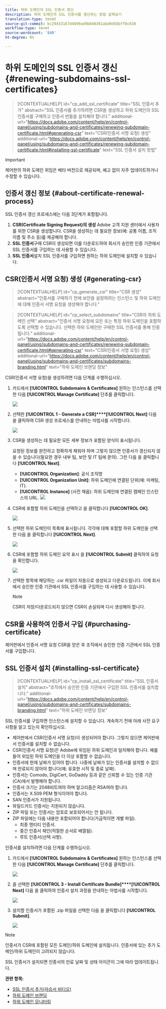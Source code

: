 ```yaml
---
title: 하위 도메인의 SSL 인증서 갱신
description: 하위 도메인의 SSL 인증서를 갱신하는 방법 살펴보기
translation-type: tm+mt
source-git-commit: bc29433167d4699ad9b840381abd0d5bbff8c630
workflow-type: tm+mt
source-wordcount: '840'
ht-degree: 0%

---
```



# 하위 도메인의 SSL 인증서 갱신 {#renewing-subdomains-ssl-certificates}

>[!CONTEXTUALHELP]
>id="cp_add_ssl_certificate"
>title="SSL 인증서 추가"
>abstract="SSL 인증서를 추가하려면 CSR을 생성하고 하위 도메인의 SSL 인증서를 구매하고 인증서 번들을 설치해야 합니다."
>additional-url="https://docs.adobe.com/content/help/en/control-panel/using/subdomains-and-certificates/renewing-subdomain-certificate.html#generating-csr" text="CSR(인증서 서명 요청) 생성"
>additional-url="https://docs.adobe.com/content/help/en/control-panel/using/subdomains-and-certificates/renewing-subdomain-certificate.html#installing-ssl-certificate" text="SSL 인증서 설치 방법"

>[!IMPORTANT]
>
>제어판의 하위 도메인 위임은 베타 버전으로 제공되며, 예고 없이 자주 업데이트하거나 수정할 수 있습니다.

## 인증서 갱신 정보 {#about-certificate-renewal-process}

SSL 인증서 갱신 프로세스에는 다음 3단계가 포함됩니다.

1. **CSR(Certificate Signing Request)의 생성** Adobe 고객 지원 센터에서 사용자를 위한 CSR을 생성합니다. CSR을 생성하는 데 필요한 정보(예: 공통 이름, 조직 이름 및 주소 등)를 제공해야 합니다.
1. **SSL 인증서**&#x200B;구매 CSR이 생성되면 이를 다운로드하여 회사가 승인한 인증 기관에서 SSL 인증서를 구입하는 데 사용할 수 있습니다.
1. **SSL 인증서**&#x200B;설치 SSL 인증서를 구입하면 원하는 하위 도메인에 설치할 수 있습니다.

## CSR(인증서 서명 요청) 생성 {#generating-csr}

>[!CONTEXTUALHELP]
>id="cp_generate_csr"
>title="CSR 생성"
>abstract="인증서를 구매하기 전에 보안을 설정하려는 인스턴스 및 하위 도메인에 대해 인증서 서명 요청을 생성해야 합니다."

>[!CONTEXTUALHELP]
>id="cp_select_subdomains"
>title="CSR의 하위 도메인 선택"
>abstract="인증서 서명 요청에 모든 또는 특정 하위 도메인을 포함하도록 선택할 수 있습니다. 선택한 하위 도메인만 구매한 SSL 인증서를 통해 인증됩니다."
>additional-url="https://docs.adobe.com/content/help/en/control-panel/using/subdomains-and-certificates/renewing-subdomain-certificate.html#generating-csr" text="CSR(인증서 서명 요청) 생성"
>additional-url="https://docs.adobe.com/content/help/en/control-panel/using/subdomains-and-certificates/subdomains-branding.html" text="하위 도메인 브랜딩 정보"

CSR(인증서 서명 요청)을 생성하려면 다음 단계를 수행하십시오.

1. 카드에서 **[!UICONTROL Subdomains & Certificates]** 원하는 인스턴스를 선택한 다음 **[!UICONTROL Manage Certificate]** 단추를 클릭합니다.

   ![](assets/renewal1.png)

1. 선택한 **[!UICONTROL 1 - Generate a CSR]****[!UICONTROL Next]** 다음 을 클릭하여 CSR 생성 프로세스를 안내하는 마법사를 시작합니다.

   ![](assets/renewal2.png)

1. CSR을 생성하는 데 필요한 모든 세부 정보가 포함된 양식이 표시됩니다.

   요청된 정보를 완전하고 정확하게 채워야 하며 그렇지 않으면 인증서가 갱신되지 않을 수 있습니다(필요한 경우 내부 팀, 보안 및 IT 팀에 문의). 그런 다음 을 클릭합니다 **[!UICONTROL Next]**.

   * **[!UICONTROL Organization]**: 공식 조직명
   * **[!UICONTROL Organization Unit]**: 하위 도메인에 연결된 단위(예: 마케팅, IT).
   * **[!UICONTROL Instance]** (사전 채움): 하위 도메인에 연결된 캠페인 인스턴스의 URL.
   ![](assets/renewal3.png)

1. CSR에 포함할 하위 도메인을 선택하고 을 클릭합니다 **[!UICONTROL OK]**.

   ![](assets/renewal4.png)

1. 선택한 하위 도메인이 목록에 표시됩니다. 각각에 대해 포함할 하위 도메인을 선택한 다음 을 클릭합니다 **[!UICONTROL Next]**.

   ![](assets/renewal5.png)

1. CSR에 포함할 하위 도메인 요약 표시 을 **[!UICONTROL Submit]** 클릭하여 요청을 확인합니다.

   ![](assets/renewal6.png)

1. 선택한 항목에 해당하는 .csr 파일이 자동으로 생성되고 다운로드됩니다. 이제 회사에서 승인한 인증 기관에서 SSL 인증서를 구입하는 데 사용할 수 있습니다.

   >[!NOTE]
   >
   >CSR이 저장/다운로드되지 않으면 CSR이 손실되며 다시 생성해야 합니다.

## CSR을 사용하여 인증서 구입 {#purchasing-certificate}

제어판에서 인증서 서명 요청 CSR을 얻은 후 조직에서 승인한 인증 기관에서 SSL 인증서를 구입합니다.

## SSL 인증서 설치 {#installing-ssl-certificate}

>[!CONTEXTUALHELP]
>id="cp_install_ssl_certificate"
>title="SSL 인증서 설치"
>abstract="조직에서 승인한 인증 기관에서 구입한 SSL 인증서를 설치합니다."
>additional-url="https://docs.adobe.com/content/help/en/control-panel/using/subdomains-and-certificates/subdomains-branding.html" text="하위 도메인 브랜딩 정보"

SSL 인증서를 구입하면 인스턴스에 설치할 수 있습니다. 계속하기 전에 아래 사전 요구 사항을 알고 있는지 확인하십시오.

* 제어판에서 CSR(인증서 서명 요청)이 생성되어야 합니다. 그렇지 않으면 제어판에서 인증서를 설치할 수 없습니다.
* CSR(인증서 서명 요청)은 Adobe에 위임된 하위 도메인과 일치해야 합니다. 예를 들어 위임된 하위 도메인을 더 이상 포함할 수 없습니다.
* 인증서에 현재 날짜가 있어야 합니다. 나중에 날짜가 있는 인증서를 설치할 수 없으며 만료되지 않아야 합니다(예: 유효한 시작 및 종료 날짜).
* 인증서는 Comodo, DigiCert, GoDaddy 등과 같은 신뢰할 수 있는 인증 기관(CA)에서 발행해야 합니다.
* 인증서 크기는 2048비트여야 하며 알고리즘은 RSA여야 합니다.
* 인증서는 X.509 PEM 형식이어야 합니다.
* SAN 인증서가 지원됩니다.
* 와일드카드 인증서는 지원되지 않습니다.
* ZIP 파일 또는 인증서는 암호로 보호되어서는 안 됩니다.
* ZIP 파일에는 다음 내용만 포함되어야 합니다(가급적이면 개별 파일).
   * 최종 엔티티 인증서.
   * 중간 인증서 체인(적절한 순서로 배열됨).
   * 루트 인증서(선택 사항).

인증서를 설치하려면 다음 단계를 수행하십시오.

1. 카드에서 **[!UICONTROL Subdomains & Certificates]** 원하는 인스턴스를 선택한 다음 **[!UICONTROL Manage Certificate]** 단추를 클릭합니다.

   ![](assets/renewal1.png)

1. 을 선택한 **[!UICONTROL 3 - Install Certificate Bundle]****[!UICONTROL Next]** 다음 을 클릭하여 인증서 설치 과정을 안내하는 마법사를 시작합니다.

   ![](assets/install1.png)

1. 설치할 인증서가 포함된 .zip 파일을 선택한 다음 을 클릭합니다 **[!UICONTROL Submit]**.

   ![](assets/install2.png)

>[!NOTE]
>
>인증서가 CSR에 포함된 모든 도메인/하위 도메인에 설치됩니다. 인증서에 있는 추가 도메인/하위 도메인이 고려되지 않습니다.

SSL 인증서가 설치되면 인증서의 만료 날짜 및 상태 아이콘이 그에 따라 업데이트됩니다.

**관련 항목:**

* [SSL 인증서 추가(자습서 비디오)](https://docs.adobe.com/content/help/en/campaign-learn/campaign-standard-tutorials/administrating/control-panel/adding-ssl-certificates.html)
* [하위 도메인 브랜딩](../../subdomains-certificates/using/subdomains-branding.md)
* [하위 도메인 모니터링](../../subdomains-certificates/using/monitoring-subdomains.md)